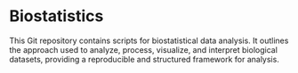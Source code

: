 # Biostatistics
This Git repository contains scripts for biostatistical data analysis. It outlines the approach used to analyze, process, visualize, and interpret biological datasets, providing a reproducible and structured framework for analysis.
